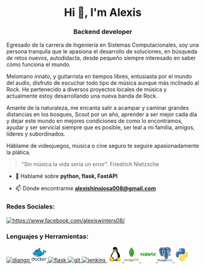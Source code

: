 <h1 align="center">Hi 👋, I'm Alexis</h1>
<h3 align="center">Backend developer</h3>

Egresado de la carrera de Ingeniería en Sistemas Computacionales, soy una persona tranquila que le apasiona el desarrollo de soluciones, en búsqueda de retos nuevos, autodidacta, desde pequeño siempre interesado en saber cómo funciona el mundo.

Melomano innato, y guitarrista en tiempos libres, entusiasta por el mundo del audio, disfruto de escuchar todo tipo de música aunque más inclinado al Rock. He pertenecido a diversos proyectos locales de música y actualmente estoy desarrollando una nueva banda de Rock.

Amante de la naturaleza, me encanta salir a acampar y caminar grandes distancias en los bosques, Scout por un año, aprender a ser mejor cada día y dejar este mundo en mejores condiciones de como lo encontramos, ayudar y ser servicial siempre que es posible, ser leal a mi familia, amigos, líderes y subordinados.

Háblame de videojuegos, música o cine seguro te seguire apasionadamente la plática.

> “Sin música la vida sería un error”. Friedrich Nietzsche



- 💬 Hablamé sobre **python, flask, FastAPI**

- 📫 Dónde encontrarme **alexishinojosa008@gmail.com**

<h3 align="left">Redes Sociales:</h3>
<p align="left">
<a href="https://fb.com/https://www.facebook.com/alexiswinters08/" target="blank"><img align="center" src="https://raw.githubusercontent.com/rahuldkjain/github-profile-readme-generator/master/src/images/icons/Social/facebook.svg" alt="https://www.facebook.com/alexiswinters08/" height="30" width="40" /></a>
</p>

<h3 align="left">Lenguajes y Herramientas:</h3>
<p align="left"> <a href="https://www.djangoproject.com/" target="_blank" rel="noreferrer"> <img src="https://cdn.worldvectorlogo.com/logos/django.svg" alt="django" width="40" height="40"/> </a> <a href="https://www.docker.com/" target="_blank" rel="noreferrer"> <img src="https://raw.githubusercontent.com/devicons/devicon/master/icons/docker/docker-original-wordmark.svg" alt="docker" width="40" height="40"/> </a> <a href="https://flask.palletsprojects.com/" target="_blank" rel="noreferrer"> <img src="https://www.vectorlogo.zone/logos/pocoo_flask/pocoo_flask-icon.svg" alt="flask" width="40" height="40"/> </a> <a href="https://git-scm.com/" target="_blank" rel="noreferrer"> <img src="https://www.vectorlogo.zone/logos/git-scm/git-scm-icon.svg" alt="git" width="40" height="40"/> </a> <a href="https://www.jenkins.io" target="_blank" rel="noreferrer"> <img src="https://www.vectorlogo.zone/logos/jenkins/jenkins-icon.svg" alt="jenkins" width="40" height="40"/> </a> <a href="https://www.linux.org/" target="_blank" rel="noreferrer"> <img src="https://raw.githubusercontent.com/devicons/devicon/master/icons/linux/linux-original.svg" alt="linux" width="40" height="40"/> </a> <a href="https://www.mongodb.com/" target="_blank" rel="noreferrer"> <img src="https://raw.githubusercontent.com/devicons/devicon/master/icons/mongodb/mongodb-original-wordmark.svg" alt="mongodb" width="40" height="40"/> </a> <a href="https://www.nginx.com" target="_blank" rel="noreferrer"> <img src="https://raw.githubusercontent.com/devicons/devicon/master/icons/nginx/nginx-original.svg" alt="nginx" width="40" height="40"/> </a> <a href="https://www.postgresql.org" target="_blank" rel="noreferrer"> <img src="https://raw.githubusercontent.com/devicons/devicon/master/icons/postgresql/postgresql-original-wordmark.svg" alt="postgresql" width="40" height="40"/> </a> <a href="https://www.python.org" target="_blank" rel="noreferrer"> <img src="https://raw.githubusercontent.com/devicons/devicon/master/icons/python/python-original.svg" alt="python" width="40" height="40"/> </a> </p>
